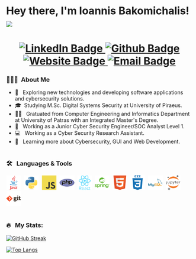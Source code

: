  <h1>
  Hey there, I'm Ioannis Bakomichalis!
  <img src="https://media.giphy.com/media/hvRJCLFzcasrR4ia7z/giphy.gif" width="30px"/>
  <br>
  <br>
    <div id="badges" align="center">
  <a href="https://www.linkedin.com/in/IoannisBakomichalis" target="_blank">
    <img src="https://img.shields.io/badge/LinkedIn-blue?style=for-the-badge&logo=linkedin&logoColor=white" alt="LinkedIn Badge"/>
  </a>
  <a href="https://github.com/Mpak1996" target="_blank">
    <img src="https://img.shields.io/badge/Github-black?logo=github&logoColor=white&style=for-the-badge" alt="Github Badge"/>
  </a>
   <a href="https://mpak1996.github.io/myPortfolioWebsite/" target="_blank">
    <img src="https://img.shields.io/badge/website-yellow?logo=Website&logoColor=white&style=for-the-badge" alt="Website Badge"/>
  </a>
  <a href="mailto:giannismpak@outlook.com">
    <img src="https://img.shields.io/badge/email-red?logo=GMail&logoColor=white&style=for-the-badge" alt="Email Badge"/>
  </a>
</div>
</h1>
  

<h3> 👨🏻‍💻 &nbsp;About Me </h3>

- 🔎    &nbsp; Exploring new technologies and developing software applications and cybersecurity solutions.
- 🎓     &nbsp;Studying M.Sc. Digital Systems Security at University of Piraeus.
- 👨‍🎓   &nbsp; Gratuated from Computer Engineering and Informatics Department at University of Patras with an Integrated Master's Degree.
- 💼     &nbsp; Working as a Junior Cyber Security Engineer/SOC Analyst Level 1.
- 💻     &nbsp; Working as a Cyber Security Research Assistant.
- 🌱     &nbsp; Learning more about Cybersecurity, GUI and Web Development.

<h1></h1>


<h3> 🛠 &nbsp; Languages & Tools </h3>

<div>
  <img src="https://github.com/devicons/devicon/blob/master/icons/java/java-original-wordmark.svg" title="Java" alt="Java" width="40" height="40"/>&nbsp;
  <img src="https://github.com/devicons/devicon/blob/master/icons/python/python-original.svg" title="Python" alt="Python" width="40" height="40"/>&nbsp;
  <img src="https://github.com/devicons/devicon/blob/master/icons/javascript/javascript-original.svg" title="JavaScript" alt="JavaScript" width="40" height="40"/>&nbsp;
  <img src="https://github.com/devicons/devicon/blob/master/icons/php/php-original.svg" title="Php" alt="Php" width="40" height="40"/>&nbsp;
  <img src="https://github.com/devicons/devicon/blob/master/icons/react/react-original-wordmark.svg" title="React" alt="React" width="40" height="40"/>&nbsp;
  <img src="https://github.com/devicons/devicon/blob/master/icons/spring/spring-original-wordmark.svg" title="Spring" alt="Spring" width="40" height="40"/>&nbsp;
  <img src="https://github.com/devicons/devicon/blob/master/icons/html5/html5-original.svg" title="HTML5" alt="HTML" width="40" height="40"/>&nbsp;
  <img src="https://github.com/devicons/devicon/blob/master/icons/css3/css3-plain-wordmark.svg"  title="CSS3" alt="CSS" width="40" height="40"/>&nbsp;
  <img src="https://github.com/devicons/devicon/blob/master/icons/mysql/mysql-original-wordmark.svg" title="MySQL"  alt="MySQL" width="40" height="40"/>&nbsp;
  <img src="https://github.com/devicons/devicon/blob/master/icons/jupyter/jupyter-original-wordmark.svg" title="Jupyter" alt="Jupyter" width="40" height="40"/>&nbsp;
  <img src="https://github.com/devicons/devicon/blob/master/icons/git/git-original-wordmark.svg" title="Git" **alt="Git" width="40" height="40"/>
</div>

<h1></h1>

<h3> 🔥 &nbsp; My Stats: </h3>

[![GitHub Streak](https://streak-stats.demolab.com?user=Mpak1996&theme=python-dark&hide_border=true&border_radius=5&date_format=j%20M%5B%20Y%5D)](https://git.io/streak-stats)


[![Top Langs](https://github-readme-stats.vercel.app/api/top-langs/?username=Mpak1996&layout=compact&theme=vision-friendly-dark)](https://github.com/anuraghazra/github-readme-stats)

